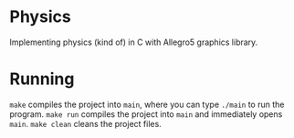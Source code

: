 # Physics
Implementing physics (kind of) in C with Allegro5 graphics library.

# Running
`make` compiles the project into `main`, where you can type `./main` to run the program.
`make run` compiles the project into `main` and immediately opens `main`.
`make clean` cleans the project files.
